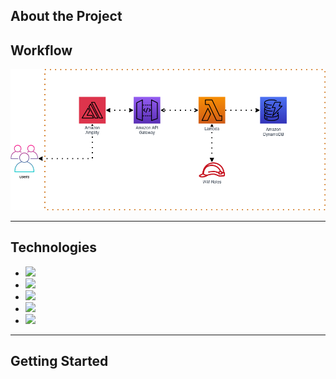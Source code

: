 ## About the Project


## Workflow
![](Serverless.png)

---
## Technologies
- ![](https://img.shields.io/badge/AWS%20Amplify-FF9900.svg?style=for-the-badge&logo=AWS-Amplify&logoColor=white)
- ![](https://img.shields.io/badge/AWS%20Lambda-FF9900.svg?style=for-the-badge&logo=AWS-Lambda&logoColor=white)
- ![](https://img.shields.io/badge/Amazon%20API%20Gateway-FF4F8B.svg?style=for-the-badge&logo=Amazon-API-Gateway&logoColor=white)
- ![](https://img.shields.io/badge/Amazon%20DynamoDB-4053D6.svg?style=for-the-badge&logo=Amazon-DynamoDB&logoColor=white)
- ![](https://img.shields.io/badge/Amazon%20Identity%20Access%20Management-DD344C.svg?style=for-the-badge&logo=Amazon-Identity-Access-Management&logoColor=white)

---
## Getting Started